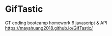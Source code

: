 # GifTastic
GT coding bootcamp homework 6 
javascript & API
https://mayahuang2018.github.io/GifTastic/
